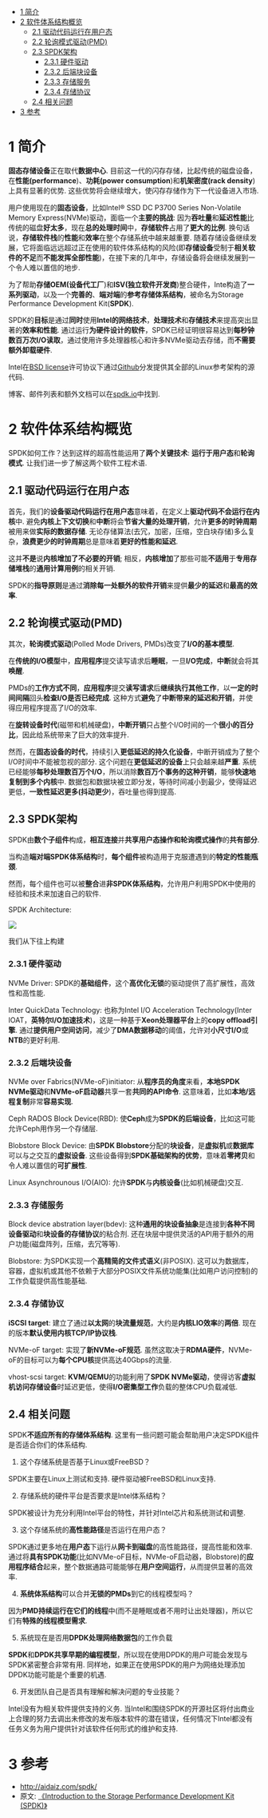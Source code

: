 
<!-- @import "[TOC]" {cmd="toc" depthFrom=1 depthTo=6 orderedList=false} -->

<!-- code_chunk_output -->

* [1 简介](#1-简介)
* [2 软件体系结构概览](#2-软件体系结构概览)
	* [2.1 驱动代码运行在用户态](#21-驱动代码运行在用户态)
	* [2.2 轮询模式驱动(PMD)](#22-轮询模式驱动pmd)
	* [2.3 SPDK架构](#23-spdk架构)
		* [2.3.1 硬件驱动](#231-硬件驱动)
		* [2.3.2 后端块设备](#232-后端块设备)
		* [2.3.3 存储服务](#233-存储服务)
		* [2.3.4 存储协议](#234-存储协议)
	* [2.4 相关问题](#24-相关问题)
* [3 参考](#3-参考)

<!-- /code_chunk_output -->

# 1 简介

**固态存储设备**正在取代**数据中心**. 目前这一代的闪存存储，比起传统的磁盘设备，在**性能(performance**)、**功耗(power consumption**)和**机架密度(rack density**)上具有显著的优势. 这些优势将会继续增大，使闪存存储作为下一代设备进入市场. 

用户使用现在的**固态设备**，比如Intel® SSD DC P3700 Series Non\-Volatile Memory Express(NVMe)驱动，面临一个**主要的挑战**: 因为**吞吐量**和**延迟性能**比传统的磁盘**好太多**，现在**总的处理时间**中，**存储软件**占用了**更大的比例**. 换句话说，**存储软件栈**的**性能**和**效率**在整个存储系统中越来越重要. 随着存储设备继续发展，它将面临远远超过正在使用的软件体系结构的风险(即**存储设备**受制于**相关软件的不足**而**不能发挥全部性能**)，在接下来的几年中，存储设备将会继续发展到一个令人难以置信的地步. 

为了帮助**存储OEM(设备代工厂**)和**ISV(独立软件开发商**)整合硬件，Inte构造了**一系列驱动**，以及一个**完善的**、**端对端**的**参考存储体系结构**，被命名为Storage Performance Development Kit(**SPDK**). 

SPDK的**目标**是通过**同时**使用**Intel的网络技术**，**处理技术**和**存储技术**来提高突出显著的**效率和性能**. 通过运行**为硬件设计的软件**，SPDK已经证明很容易达到**每秒钟数百万次I/O读取**，通过使用许多处理器核心和许多NVMe驱动去存储，而**不需要额外卸载硬件**. 

Intel在[BSD license](https://github.com/spdk/spdk/blob/master/LICENSE)许可协议下通过[Github](https://github.com/spdk)分发提供其全部的Linux参考架构的源代码. 

博客、邮件列表和额外文档可以在[spdk.io](http://www.spdk.io/)中找到. 

# 2 软件体系结构概览

SPDK如何工作？达到这样的超高性能运用了**两个关键技术**: **运行于用户态**和**轮询模式**. 让我们进一步了解这两个软件工程术语. 

## 2.1 驱动代码运行在用户态

首先，我们的**设备驱动代码运行在用户态**意味着，在定义上**驱动代码不会运行在内核**中. 避免**内核上下文切换**和**中断**将会**节省大量的处理开销**，允许**更多的时钟周期**被用来做**实际的数据存储**. 无论存储算法(去冗，加密，压缩，空白块存储)多么复杂，**浪费更少的时钟周期**总是意味着**更好的性能和延迟**. 

这并**不是**说**内核增加了不必要的开销**; 相反，**内核增加**了那些可能**不适用**于**专用存储堆栈**的**通用计算用例**的相关开销. 

SPDK的**指导原则**是通过**消除每一处额外的软件开销**来提供**最少的延迟**和**最高的效率**. 

## 2.2 轮询模式驱动(PMD)

其次，**轮询模式驱动**(Polled Mode Drivers, PMDs)改变了**I/O的基本模型**. 

在**传统的I/O模型**中，**应用程序**提交读写请求后**睡眠**，一旦**I/O完成**，**中断**就会将其**唤醒**. 

PMDs的**工作方式不同**，**应用程序**提交**读写请求**后**继续执行其他工作**，以**一定的时间间隔**回头**检查I/O是否已经完成**. 这种方式**避免**了**中断带来的延迟和开销**，并使得应用程序提高了I/O的效率. 

在**旋转设备时代**(磁带和机械硬盘)，**中断开销**只占整个I/O时间的一个**很小的百分比**，因此给系统带来了巨大的效率提升. 

然而，在**固态设备的时代**，持续引入**更低延迟的持久化设备**，中断开销成为了整个I/O时间中不能被忽视的部分. 这个问题在**更低延迟的设备**上只会越来越**严重**. 系统已经能够**每秒处理数百万个I/O**，所以消除**数百万个事务的这种开销**，能够**快速地复制到多个内核**中. 数据包和数据块被立即分发，等待时间减小到最少，使得延迟更低，**一致性延迟更多(抖动更少**)，吞吐量也得到提高. 

## 2.3 SPDK架构

SPDK由**数个子组件**构成，**相互连接**并**共享用户态操作和轮询模式操作**的**共有部分**. 

当构造**端对端SPDK体系结构**时，**每个组件**被构造用于克服遭遇到的**特定的性能瓶颈**. 

然而，每个组件也可以被**整合**进**非SPDK体系结构**，允许用户利用SPDK中使用的经验和技术来加速自己的软件. 

SPDK Architecture:

![](./images/2019-06-19-09-47-02.png)

我们从下往上构建

### 2.3.1 硬件驱动

NVMe Driver: SPDK的**基础组件**，这个**高优化无锁**的驱动提供了高扩展性，高效性和高性能. 

Inter QuickData Technology: 也称为Intel I/O Acceleration Technology(Inter IOAT，**英特尔I/O加速技术**)，这是一种基于**Xeon处理器平台**上的**copy offload引擎**. 通过**提供用户空间访问**，减少了**DMA数据移动**的阈值，允许对**小尺寸I/O**或**NTB**的更好利用. 

### 2.3.2 后端块设备

NVMe over Fabrics(NVMe\-oF)initiator: 从**程序员的角度**来看，**本地SPDK NVMe驱动**和**NVMe\-oF启动器**共享一套**共同的API命令**. 这意味着，比如**本地/远程复制**非常**容易实现**. 

Ceph RADOS Block Device(RBD): 使**Ceph**成为**SPDK的后端设备**，比如这可能允许Ceph用作另一个存储层. 

Blobstore Block Device: 由**SPDK Blobstore**分配的**块设备**，是**虚拟机**或**数据库**可以与之交互的**虚拟设备**. 这些设备得到**SPDK基础架构的优势**，意味着**零拷贝**和令人难以置信的**可扩展性**. 

Linux Asynchrounous I/O(AIO): 允许**SPDK**与**内核设备**(比如机械硬盘)交互. 

### 2.3.3 存储服务

Block device abstration layer(bdev): 这种**通用的块设备抽象**是连接到**各种不同设备驱动**和**块设备的存储协议**的粘合剂. 还在块层中提供灵活的API用于额外的用户功能(磁盘阵列，压缩，去冗等等). 

Blobstore: 为SPDK实现一个**高精简的文件式语义**(非POSIX). 这可以为数据库，容器，虚拟机或其他不依赖于大部分POSIX文件系统功能集(比如用户访问控制)的工作负载提供高性能基础. 

### 2.3.4 存储协议

**iSCSI target**: 建立了通过**以太网**的**块流量规范**，大约是**内核LIO效率**的**两倍**. 现在的版本**默认使用内核TCP/IP协议栈**. 

NVMe\-oF target: 实现了**新NVMe\-oF规范**. 虽然这取决于**RDMA硬件**，NVMe\-oF的目标可以为**每个CPU核**提供高达40Gbps的流量. 

vhost\-scsi target: **KVM/QEMU**的功能利用了**SPDK NVMe驱动**，使得访客**虚拟机访问存储设备**时延迟更低，使得**I/O密集型工作**负载的整体CPU负载减低. 

## 2.4 相关问题

SPDK**不适应所有的存储体系结构**. 这里有一些问题可能会帮助用户决定SPDK组件是否适合你们的体系结构. 

1. 这个存储系统是否基于Linux或FreeBSD？

SPDK主要在Linux上测试和支持. 硬件驱动被FreeBSD和Linux支持. 

2. 存储系统的硬件平台是否要求是Intel体系结构？

SPDK被设计为充分利用Intel平台的特性，并针对Intel芯片和系统测试和调整. 

3. 这个存储系统的**高性能路径**是否运行在用户态？

SPDK通过更多地在**用户态**下运行从**网卡到磁盘**的高性能路径，提高性能和效率. 通过将**具有SPDK功能**(比如NVMe\-oF目标，NVMe\-oF启动器，Blobstore)的**应用程序结合**起来，整个数据通路可能能够在**用户空间运行**，从而提供显著的高效率. 

4. **系统体系结构**可以合并**无锁的PMDs**到它的线程模型吗？

因为**PMD持续运行在它们的线程**中(而不是睡眠或者不用时让出处理器)，所以它们有**特殊的线程模型需求**. 

5. 系统现在是否用**DPDK处理网络数据包**的工作负载

**SPDK**和**DPDK共享早期的编程模型**，所以现在使用DPDK的用户可能会发现与SPDK紧密整合非常有用. 同样地，如果正在使用SPDK的用户为网络处理添加DPDK功能可能是个重要的机遇. 

6. 开发团队自己是否具有理解和解决问题的专业技能？

Intel没有为相关软件提供支持的义务. 当Intel和围绕SPDK的开源社区将付出商业上合理的努力去调出未修改的发布版本软件的潜在错误，任何情况下Intel都没有任务义务为用户提供针对该软件任何形式的维护和支持. 

# 3 参考

- http://aidaiz.com/spdk/
- 原文: [《Introduction to the Storage Performance Development Kit (SPDK)》](https://software.intel.com/en-us/articles/introduction-to-the-storage-performance-development-kit-spdk)